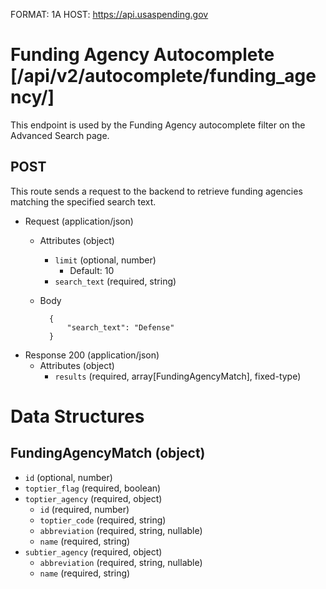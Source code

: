 FORMAT: 1A
HOST: https://api.usaspending.gov

# Funding Agency Autocomplete [/api/v2/autocomplete/funding_agency/]

This endpoint is used by the Funding Agency autocomplete filter on the Advanced Search page.

## POST

This route sends a request to the backend to retrieve funding agencies matching the specified search text.

+ Request (application/json)
    + Attributes (object)
        + `limit` (optional, number)
            + Default: 10
        + `search_text` (required, string)
    + Body

            {
                "search_text": "Defense"
            }

+ Response 200 (application/json)
    + Attributes (object)
        + `results` (required, array[FundingAgencyMatch], fixed-type)

# Data Structures

## FundingAgencyMatch (object)
+ `id` (optional, number)
+ `toptier_flag` (required, boolean)
+ `toptier_agency` (required, object)
    + `id` (required, number)
    + `toptier_code` (required, string)
    + `abbreviation` (required, string, nullable)
    + `name` (required, string)
+ `subtier_agency` (required, object)
    + `abbreviation` (required, string, nullable)
    + `name` (required, string)
